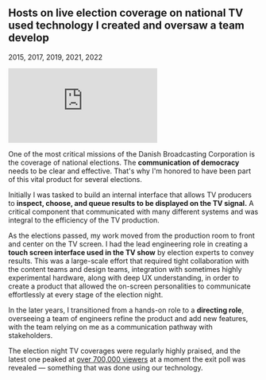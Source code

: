 ## Hosts on live election coverage on national TV used technology I created and oversaw a team develop

<p class="meta">2015, 2017, 2019, 2021, 2022</p>

<div class="figure figure-elections">
<div class="vimeo-container"><iframe src="https://player.vimeo.com/video/854011040?badge=0&amp;autopause=0&amp;player_id=0&amp;app_id=58479&amp;muted=1&amp;autoplay=1&amp;loop=1&amp;background=1" frameborder="0" allow="autoplay; fullscreen; picture-in-picture"></iframe></div>
</div>

One of the most critical missions of the Danish Broadcasting Corporation is the coverage of national elections. The **communication of democracy** needs to be clear and effective. That's why I'm honored to have been part of this vital product for several elections.

Initially I was tasked to build an internal interface that allows TV producers to **inspect, choose, and queue results to be displayed on the TV signal.** A critical component that communicated with many different systems and was integral to the efficiency of the TV production.

As the elections passed, my work moved from the production room to front and center on the TV screen. I had the lead engineering role in creating a **touch screen interface used in the TV show** by election experts to convey results. This was a large-scale effort that required tight collaboration with the content teams and design teams, integration with sometimes highly experimental hardware, along with deep UX understanding, in order to create a product that allowed the on-screen personalities to communicate effortlessly at every stage of the election night.

In the later years, I transitioned from a hands-on role to a **directing role**, overseeing a team of engineers refine the product and add new features, with the team relying on me as a communication pathway with stakeholders.

The election night TV coverages were regularly highly praised, and the latest one peaked at [over 700,000 viewers](https://www.dr.dk/om-dr/nyheder/drs-valgdaekning-er-blevet-fulgt-flittigt-og-25-millioner-har-nu-taget-kandidattesten) at a moment the exit poll was revealed — something that was done using our technology.
